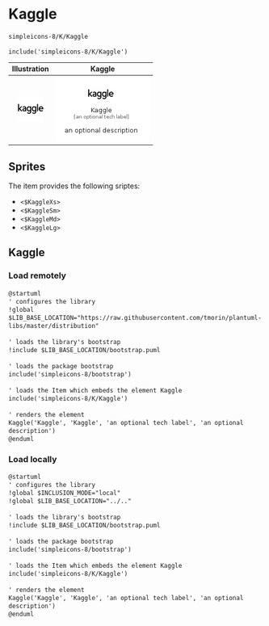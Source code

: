 # Kaggle


```text
simpleicons-8/K/Kaggle
```

```text
include('simpleicons-8/K/Kaggle')
```



| Illustration | Kaggle |
| :---: | :---: |
| ![illustration for Illustration](../../simpleicons-8/K/Kaggle.png) | ![illustration for Kaggle](../../simpleicons-8/K/Kaggle.Local.png) |



## Sprites
The item provides the following sriptes:

- `<$KaggleXs>`
- `<$KaggleSm>`
- `<$KaggleMd>`
- `<$KaggleLg>`





## Kaggle

### Load remotely
```plantuml
@startuml
' configures the library
!global $LIB_BASE_LOCATION="https://raw.githubusercontent.com/tmorin/plantuml-libs/master/distribution"

' loads the library's bootstrap
!include $LIB_BASE_LOCATION/bootstrap.puml

' loads the package bootstrap
include('simpleicons-8/bootstrap')

' loads the Item which embeds the element Kaggle
include('simpleicons-8/K/Kaggle')

' renders the element
Kaggle('Kaggle', 'Kaggle', 'an optional tech label', 'an optional description')
@enduml
```

### Load locally
```plantuml
@startuml
' configures the library
!global $INCLUSION_MODE="local"
!global $LIB_BASE_LOCATION="../.."

' loads the library's bootstrap
!include $LIB_BASE_LOCATION/bootstrap.puml

' loads the package bootstrap
include('simpleicons-8/bootstrap')

' loads the Item which embeds the element Kaggle
include('simpleicons-8/K/Kaggle')

' renders the element
Kaggle('Kaggle', 'Kaggle', 'an optional tech label', 'an optional description')
@enduml
```

